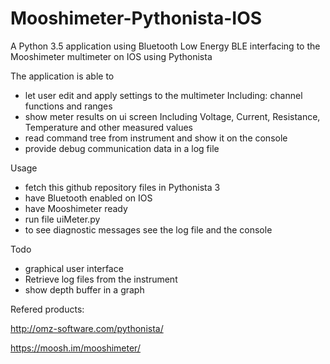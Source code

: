 # Mooshimeter-Pythonista-IOS
A Python 3.5 application using Bluetooth Low Energy BLE interfacing to the Mooshimeter multimeter on IOS using Pythonista

The application is able to 
 - let user edit and apply settings to the multimeter
   Including: channel functions and ranges
 - show meter results on ui screen
   Including Voltage, Current, Resistance, Temperature and other measured values
 - read command tree from instrument and show it on the console
 - provide debug communication data in a log file

Usage
 - fetch this github repository files in Pythonista 3
 - have Bluetooth enabled on IOS
 - have Mooshimeter ready 
 - run file uiMeter.py
 - to see diagnostic messages see the log file and the console

Todo
 - graphical user interface 
 - Retrieve log files from the instrument
 - show depth buffer in a graph

Refered products:

http://omz-software.com/pythonista/

https://moosh.im/mooshimeter/
